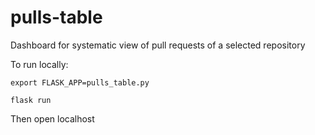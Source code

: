 # pulls-table
Dashboard for systematic view of pull requests of a selected repository


To run locally:
``` console
export FLASK_APP=pulls_table.py

flask run
```

Then open localhost
